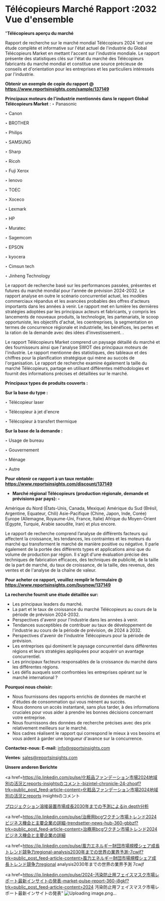 # Télécopieurs Marché Rapport :2032 Vue d'ensemble

"<strong>Télécopieurs aperçu du marché</strong>

Rapport de recherche sur le marché mondial Télécopieurs 2024 'est une étude complète et informative sur l'état actuel de l'industrie du Global Télécopieurs Market en mettant l'accent sur l'industrie mondiale. Le rapport présente des statistiques clés sur l'état du marché des Télécopieurs fabricants du marché mondial et constitue une source précieuse de conseils et d'orientation pour les entreprises et les particuliers intéressés par l'industrie.

<strong>Obtenir un exemple de copie du rapport @ <a href=https://www.reportsinsights.com/sample/137149>https://www.reportsinsights.com/sample/137149</a></strong>

<strong>Principaux moteurs de l'industrie mentionnés dans le rapport Global Télécopieurs Market</strong> :
‣ Panasonic

‣ Canon

‣ BROTHER

‣ Philips

‣ SAMSUNG

‣ Sharp

‣ Ricoh

‣ Fuji Xerox

‣ lenovo

‣ TOEC

‣ Xoceco

‣ Lexmark

‣ HP

‣ Muratec

‣ Sagemcom

‣ EPSON

‣ kyocera

‣ Cimsun tech

‣ Jinheng Technology

Le rapport de recherche basé sur les performances passées, présentes et futures du marché mondial pour l'année de prévision 2024-2032. Le rapport analyse en outre le scénario concurrentiel actuel, les modèles commerciaux répandus et les avancées probables des offres d'acteurs importants dans les années à venir. Le rapport met en lumière les dernières stratégies adoptées par les principaux acteurs et fabricants, y compris les lancements de nouveaux produits, la technologie, les partenariats, le scoop opportuniste, les objectifs d'achat, les coentreprises, la segmentation en termes de concurrence régionale et industrielle, les bénéfices, les pertes et la ration de la demande avec des idées d'investissement. .

Le rapport Télécopieurs Market comprend un paysage détaillé du marché et des fournisseurs ainsi que l'analyse SWOT des principaux moteurs de l'industrie. Le rapport mentionne des statistiques, des tableaux et des chiffres pour la planification stratégique qui mène au succès de l'organisation. Le rapport de recherche examine également la taille du marché Télécopieurs, partage en utilisant différentes méthodologies et fournit des informations précises et détaillées sur le marché.

<strong>Principaux types de produits couverts :</strong>

<strong>Sur la base du type :</strong>

‣ Télécopieur laser

‣ Télécopieur à jet d'encre

‣ Télécopieur à transfert thermique

<strong>Sur la base de la demande :</strong>

‣ Usage de bureau

‣ Gouvernement

‣ Ménage

‣ Autre

<strong>Pour obtenir ce rapport à un taux rentable: <a href=https://www.reportsinsights.com/discount/137149>https://www.reportsinsights.com/discount/137149</a></strong>
<ul>
  <li><strong>Marché régional Télécopieurs (production régionale, demande et prévisions par pays): -</strong></li>
</ul>
Amérique du Nord (États-Unis, Canada, Mexique)
Amérique du Sud (Brésil, Argentine, Equateur, Chili)
Asie-Pacifique (Chine, Japon, Inde, Corée)
Europe (Allemagne, Royaume-Uni, France, Italie)
Afrique du Moyen-Orient (Égypte, Turquie, Arabie saoudite, Iran) et plus encore.

Le rapport de recherche comprend l’analyse de différents facteurs qui affectent la croissance, les tendances, les contraintes et les moteurs du marché qui transforment le marché de manière positive ou négative. Il parle également de la portée des différents types et applications ainsi que du volume de production par région. Il s'agit d'une évaluation précise des techniques de fabrication efficaces, des techniques de publicité, de la taille de la part de marché, du taux de croissance, de la taille, des revenus, des ventes et de l'analyse de la chaîne de valeur.

<strong>Pour acheter ce rapport, veuillez remplir le formulaire @   <a href=https://www.reportsinsights.com/buynow/137149>https://www.reportsinsights.com/buynow/137149</a></strong>

<strong>La recherche fournit une étude détaillée sur:</strong>
<ul>
  <li>Les principaux leaders du marché.</li>
  <li>La part et le taux de croissance du marché Télécopieurs au cours de la période de prévision 2024-2032.</li>
  <li>Perspectives d'avenir pour l'industrie dans les années à venir.</li>
  <li>Tendances susceptibles de contribuer au taux de développement de l'industrie au cours de la période de prévision, de 2024 à 2032.</li>
  <li>Perspectives d'avenir de l'industrie Télécopieurs pour la période de prévision.</li>
  <li>Les entreprises qui dominent le paysage concurrentiel dans différentes régions et leurs stratégies appliquées pour acquérir un avantage concurrentiel.</li>
  <li>Les principaux facteurs responsables de la croissance du marché dans les différentes régions.</li>
  <li>Les défis auxquels sont confrontées les entreprises opérant sur le marché international ?</li>
</ul>
<strong>Pourquoi nous choisir:</strong>
<ul>
  <li>Nous fournissons des rapports enrichis de données de marché et d'études de consommation qui vous mènent au succès.</li>
  <li>Nous donnons un accès instantané, sans plus tarder, à des informations cruciales pour vous aider à prendre les bonnes décisions concernant votre entreprise.</li>
  <li>Nous fournissons des données de recherche précises avec des prix relativement meilleurs sur le marché.</li>
  <li>Nos cadres réalisent le rapport qui correspond le mieux à vos besoins et vous aident à garder une longueur d'avance sur la concurrence.</li>
</ul>
<strong>Contactez-nous:
</strong><strong>E-mail:</strong> <a href=mailto:info@reportsinsights.com>info@reportsinsights.com</a>

<strong>Ventes</strong>: <a href=mailto:sales@reportsinsights.com>sales@reportsinsights.com</a>

<strong>Unsere anderen Berichte</strong>

<a href=https://jp.linkedin.com/pulse/化粧品ファンデーション市場2024地域別の活況とreports-insightsのコメント-bizintel-chronicle-24-zhoqf?trk=public_post_feed-article-content>化粧品ファンデーション市場2024地域別の活況とreports insightsのコメント</a>

<a href=https://www.linkedin.com/pulse/プロジェクション溶接装置市場成長2030年までの予測によるin-depth分析-community-market-research-tvd2f/>プロジェクション溶接装置市場成長2030年までの予測によるin depth分析</a>

<a href=https://jp.linkedin.com/pulse/治療用bcgワクチン市場トレンド2024ビジネス機会と主要企業の詳細-trendsetter-news-hub-360-gbbzf?trk=public_post_feed-article-content>治療用bcgワクチン市場トレンド2024ビジネス機会と主要企業の詳細</a>

<a href=https://jp.linkedin.com/pulse/風力エネルギー財団市場規模シェア成長トレンド競争力regional-analysis2030年までの世界の業界予測-7cwjf?trk=public_post_feed-article-content>風力エネルギー財団市場規模シェア成長トレンド競争力regional analysis2030年までの世界の業界予測 7cwjf</a>

<a href=https://jp.linkedin.com/pulse/2024-汚染防止用フェイスマスク市場レポート最新インサイトの発表-market-pulse-report-360-j8gkf?trk=public_post_feed-article-content>2024 汚染防止用フェイスマスク市場レポート最新インサイトの発表</a>"
![Uploading image.png…]()
